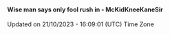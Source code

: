 #### Wise man says only fool rush in - McKidKneeKaneSir
Updated on 21/10/2023 - 16:09:01 (UTC) Time Zone
